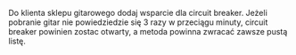 Do klienta sklepu gitarowego dodaj wsparcie dla circuit breaker. Jeżeli pobranie gitar nie powiedziedzie się 3 razy w
przeciągu minuty, circuit breaker powinien zostac otwarty, a metoda powinna zwracać zawsze pustą listę.